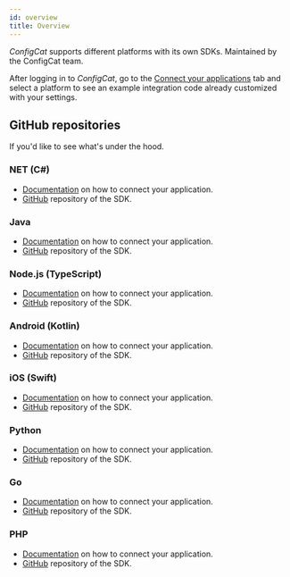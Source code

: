 ```yaml
---
id: overview
title: Overview
---
```

*ConfigCat* supports different platforms with its own SDKs. Maintained by the ConfigCat team.

After logging in to *ConfigCat*, go to the <a href="https://app.configcat.com/connect" target="_blank">Connect your applications</a> tab and select a platform to see an example integration code already customized with your settings.

## GitHub repositories
If you'd like to see what's under the hood.
  
### NET (C#)
- [Documentation](sdk-reference/csharp.md) on how to connect your application.
- <a href="https://github.com/ConfigCat/.net-sdk" target="_blank">GitHub</a> repository of the SDK.
### Java
- [Documentation](sdk-reference/java.md) on how to connect your application.
- <a href="https://github.com/ConfigCat/java-sdk" target="_blank">GitHub</a> repository of the SDK.
### Node.js (TypeScript)
- [Documentation](sdk-reference/node.md) on how to connect your application.
- <a href="https://github.com/ConfigCat/node-sdk" target="_blank">GitHub</a> repository of the SDK.
### Android (Kotlin)
- [Documentation](sdk-reference/android.md) on how to connect your application.
- <a href="https://github.com/ConfigCat/java-sdk" target="_blank">GitHub</a> repository of the SDK.
### iOS (Swift)
- [Documentation](sdk-reference/ios.md) on how to connect your application.
- <a href="https://github.com/ConfigCat/swift-sdk" target="_blank">GitHub</a> repository of the SDK.
### Python
- [Documentation](sdk-reference/python.md) on how to connect your application.
- <a href="https://github.com/ConfigCat/python-sdk" target="_blank">GitHub</a> repository of the SDK.
### Go
- [Documentation](sdk-reference/go.md) on how to connect your application.
- <a href="https://github.com/configcat/go-sdk" target="_blank">GitHub</a> repository of the SDK.
### PHP
- [Documentation](sdk-reference/php.md) on how to connect your application.
- <a href="https://github.com/configcat/php-sdk" target="_blank">GitHub</a> repository of the SDK.